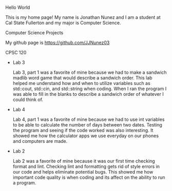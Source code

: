 Hello World

This is my home page! My name is Jonathan Nunez and I am a student at Cal State Fullerton and my major is Computer Science.

Computer Science Projects

My github page is https://github.com/JJNunez03

CPSC 120

 * Lab 3
      
      Lab 3, part 1 was a favorite of mine because we had to make a sandwich madlib word game that would describe a sandwich order. This lab helped me understand how and when to utilize variables such as std::cout, std::cin, and std::string when coding. When I ran the program I was able to fill in the blanks to describe a sandwich order of whatever I could think of.

 * Lab 4  

      Lab 4, part 1 was a favorite of mine because we had to use int variables to be able to calculate the number of days between two dates. Testing the program and seeing if the code worked was also interesting. It showed me how the calculator apps we use everyday on our phones and computers are made. 

 * Lab 2

      Lab 2 was a favorite of mine because it was our first time checking format and lint. Checking lint and formatting gets rid of style errors in our code and helps eliminate potential bugs. This showed me how important code quality is when coding and its affect on the ability to run a program. 